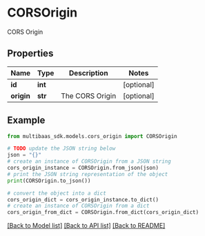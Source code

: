 # CORSOrigin

CORS Origin

## Properties

Name | Type | Description | Notes
------------ | ------------- | ------------- | -------------
**id** | **int** |  | [optional] 
**origin** | **str** | The CORS Origin | [optional] 

## Example

```python
from multibaas_sdk.models.cors_origin import CORSOrigin

# TODO update the JSON string below
json = "{}"
# create an instance of CORSOrigin from a JSON string
cors_origin_instance = CORSOrigin.from_json(json)
# print the JSON string representation of the object
print(CORSOrigin.to_json())

# convert the object into a dict
cors_origin_dict = cors_origin_instance.to_dict()
# create an instance of CORSOrigin from a dict
cors_origin_from_dict = CORSOrigin.from_dict(cors_origin_dict)
```
[[Back to Model list]](../README.md#documentation-for-models) [[Back to API list]](../README.md#documentation-for-api-endpoints) [[Back to README]](../README.md)


